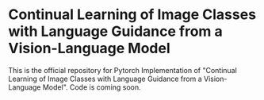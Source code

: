 # Continual Learning of Image Classes with Language Guidance from a Vision-Language Model
This is the official repository for Pytorch Implementation of "Continual Learning of Image Classes with Language Guidance from a Vision-Language Model". Code is coming soon.
